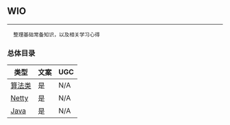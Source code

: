 ## WIO
---
```
  整理基础常备知识，以及相关学习心得
```
### 总体目录

| 类型                                               | 文案 | UGC  |
| ------------------------------------------------ | -- | ---- |
| [算法类](https://github.com/JK9559/WIO/blob/master/note/Algorithm/Algorithm.md)            | 是  | N/A  |
| [Netty](https://github.com/JK9559/WIO/blob/master/note/Netty/Netty.md)            | 是  | N/A  |
| [Java](https://github.com/JK9559/WIO/blob/master/note/Java/Java.md)            | 是  | N/A  |